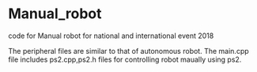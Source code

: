 # Manual_robot
code for Manual robot for national and international event 2018

The peripheral files are similar to that of autonomous robot.
The main.cpp file includes ps2.cpp,ps2.h files for 
controlling robot maually using ps2.
